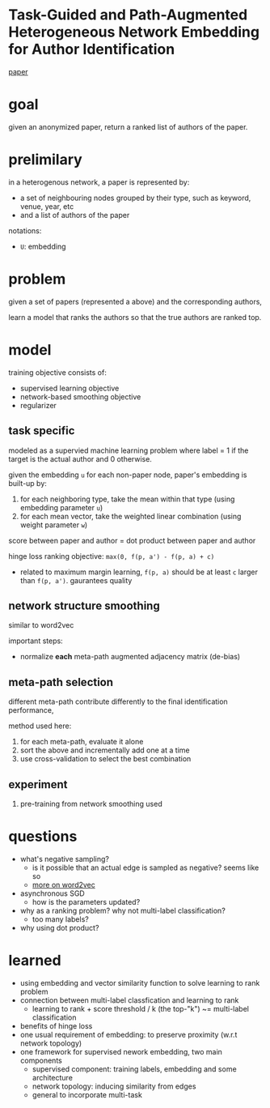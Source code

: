 # Task-Guided and Path-Augmented Heterogeneous Network Embedding for Author Identification

[paper](http://dl.acm.org/citation.cfm?id=3018735)

# goal

given an anonymized paper, return a ranked list of authors of the paper.

# prelimilary

in a heterogenous network, a paper is represented by:

- a set of neighbouring nodes grouped by their type, such as keyword, venue, year, etc
- and a list of authors of the paper

notations:

- `U`: embedding

# problem

given a set of papers (represented a above) and the corresponding authors, 

learn a model that ranks the authors so that the true authors are ranked top.

# model

training objective consists of:

- supervised learning objective 
- network-based smoothing objective 
- regularizer

## task specific

modeled as a supervied machine learning problem where label = 1 if the target is the actual author and 0 otherwise. 

given the embedding `u` for each non-paper node, paper's embedding is built-up  by:

1. for each neighboring type, take the mean within that type (using embedding parameter `u`)
2. for each mean vector, take the weighted linear combination (using weight parameter `w`)

score between paper and author = dot product between paper and author

hinge loss ranking objective: `max(0, f(p, a') - f(p, a) + c)`

- related to maximum margin learning, `f(p, a)` should be at least `c` larger than `f(p, a')`. gaurantees quality

## network structure smoothing

similar to word2vec

important steps:

- normalize **each** meta-path augmented adjacency matrix (de-bias)

## meta-path selection

different meta-path contribute differently to the final identification performance, 

method used here: 

1. for each meta-path, evaluate it alone 
2. sort the above and incrementally add one at a time
3. use cross-validation to select the best combination

## experiment

1. pre-training from network smoothing used

# questions

- what's negative sampling? 
  - is it possible that an actual edge is sampled as negative? seems like so
  - [more on word2vec](https://www.youtube.com/watch?v=ERibwqs9p38&t=941s)
- asynchronous SGD
  - how is the parameters updated? 
- why as a ranking problem? why not multi-label classification?
  - too many labels?
- why using dot product? 

# learned

- using embedding and vector similarity function to solve learning to rank problem
- connection between multi-label classfication and learning to rank
  - learning to rank + score threshold / k (the top-"k")  ~= multi-label classification
- benefits of hinge loss
- one usual requirement of embedding: to preserve proximity (w.r.t network topology)
- one framework for supervised nework embedding, two main components
  - supervised component: training labels, embedding and some architecture
  - network topology: inducing similarity from edges
  - general to incorporate multi-task
